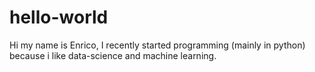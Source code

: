 # hello-world

Hi my name is Enrico, I recently started programming (mainly in python) because i like data-science and machine learning.
